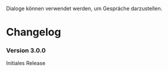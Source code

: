 Dialoge können verwendet werden, um Gespräche darzustellen.

# Changelog

### Version 3.0.0

Initiales Release